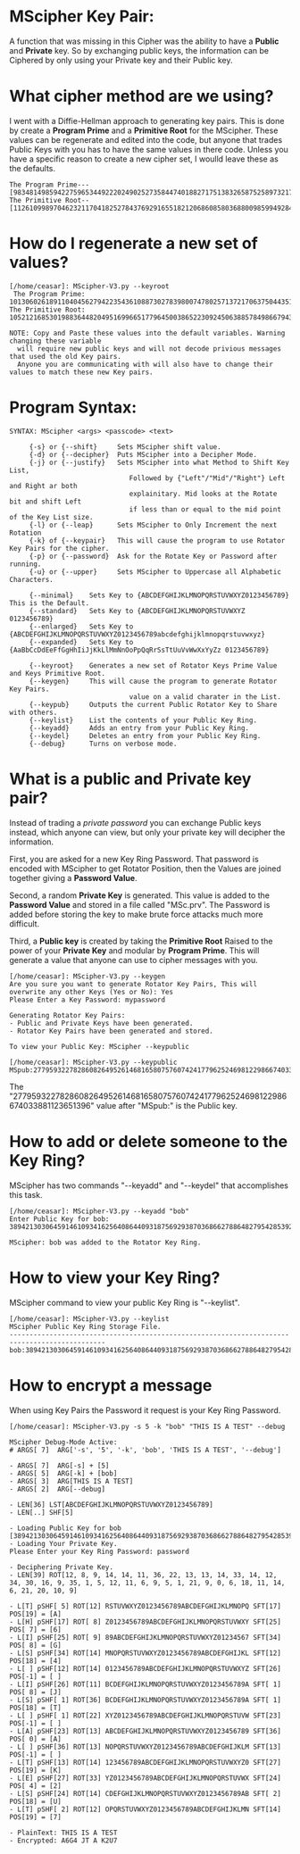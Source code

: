# MScipher Key Pair: 
A function that was missing in this Cipher was the ability to have a <b>Public</b> and <b>Private</b> key. So by exchanging public keys, the information can be Ciphered by only using your Private key and their Public key.

# What cipher method are we using? 
I went with a Diffie-Hellman approach to generating key pairs. This is done by create a <b>Program Prime</b> and a <b>Primitive Root</b> for the MScipher. These values can be regenerate and edited into the code, but anyone that trades Public Keys with you has to have the same values in there code. Unless you have a specific reason to create a new cipher set, I woulld leave these as the defaults.
```
The Program Prime---[98348149859422759653449222024902527358447401882717513832658752589732178323087]
The Primitive Root--[112610998970462321170418252784376929165518212068608580368800985994928452406337]
```

# How do I regenerate a new set of values? 
```
[/home/ceasar]: MScipher-V3.py --keyroot
 The Program Prime: 101306026189110404562794223543610887302783980074780257137217063750443517305487
The Primitive Root: 105212168530198836448204951699665177964500386522309245063885784986679433581131 

NOTE: Copy and Paste these values into the default variables. Warning changing these variable
  will require new public keys and will not decode privious messages that used the old Key pairs.
  Anyone you are communicating with will also have to change their values to match these new Key pairs.
```

# Program Syntax:
```
SYNTAX: MScipher <args> <passcode> <text>

     {-s} or {--shift}     Sets MScipher shift value.
     {-d} or {--decipher}  Puts MScipher into a Decipher Mode.
     {-j} or {--justify}   Sets MScipher into what Method to Shift Key List,
                              Followed by {"Left"/"Mid"/"Right"} Left and Right ar both 
                              explainitary. Mid looks at the Rotate bit and shift Left
                              if less than or equal to the mid point of the Key List size.
     {-l} or {--leap}      Sets MScipher to Only Increment the next Rotation
     {-k} of {--keypair}   This will cause the program to use Rotator Key Pairs for the cipher. 
     {-p} or {--password}  Ask for the Rotate Key or Password after running.
     {-u} or {--upper}     Sets MScipher to Uppercase all Alphabetic Characters.

     {--minimal}    Sets Key to {ABCDEFGHIJKLMNOPQRSTUVWXYZ0123456789} This is the Default.
     {--standard}   Sets Key to {ABCDEFGHIJKLMNOPQRSTUVWXYZ 0123456789}
     {--enlarged}   Sets Key to {ABCDEFGHIJKLMNOPQRSTUVWXYZ0123456789abcdefghijklmnopqrstuvwxyz}
     {--expanded}   Sets Key to {AaBbCcDdEeFfGgHhIiJjKkLlMmNnOoPpQqRrSsTtUuVvWwXxYyZz 0123456789}

     {--keyroot}    Generates a new set of Rotator Keys Prime Value and Keys Primitive Root.
     {--keygen}     This will cause the program to generate Rotator Key Pairs. 
                              value on a valid charater in the List.
     {--keypub}     Outputs the current Public Rotator Key to Share with others.
     {--keylist}    List the contents of your Public Key Ring.
     {--keyadd}     Adds an entry from your Public Key Ring.
     {--keydel}     Deletes an entry from your Public Key Ring.
     {--debug}      Turns on verbose mode.
```

# What is a public and Private key pair? 
Instead of trading a <i>private password</i> you can exchange Public keys instead, which anyone can view, but only your private key will decipher the information. 

First, you are asked for a new Key Ring Password. That password is encoded with MScipher to get Rotator Position, then the Values are joined together
giving a <b>Password Value</b>. 

Second, a random <b>Private Key</b> is generated. This value is added to the <b>Password Value</b> and stored in a file called "MSc.prv". The Password is added before storing the key to make brute force attacks much more difficult. 

Third, a <b>Public key</b> is created by taking the <b>Primitive Root</b> Raised to the power of your <b>Private Key</b> and modular by <b>Program Prime</b>. This will generate a value that anyone can use to cipher messages with you.
```
[/home/ceasar]: MScipher-V3.py --keygen
Are you sure you want to generate Rotator Key Pairs, This will overwrite any other Keys (Yes or No): Yes
Please Enter a Key Password: mypassword

Generating Rotator Key Pairs:
- Public and Private Keys have been generated.
- Rotator Key Pairs have been generated and stored.

To view your Public Key: MScipher --keypublic

[/home/ceasar]: MScipher-V3.py --keypublic
MSpub:27795932278286082649526146816580757607424177962524698122986674033881123651396

```
The "27795932278286082649526146816580757607424177962524698122986674033881123651396" value after "MSpub:" is the Public key.

# How to add or delete someone to the Key Ring?
MScipher has two commands "--keyadd" and "--keydel" that accomplishes this task.  

```
[/home/ceasar]: MScipher-V3.py --keyadd "bob"
Enter Public Key for bob: 38942130306459146109341625640864409318756929387036866278864827954285392085988

MScipher: bob was added to the Rotator Key Ring.
```

# How to view your Key Ring?
MScipher command to view your public Key Ring is "--keylist".
```
[/home/ceasar]: MScipher-V3.py --keylist
MScipher Public Key Ring Storage File.
----------------------------------------------------------------------------------------------
bob:38942130306459146109341625640864409318756929387036866278864827954285392085988

```


# How to encrypt a message
When using Key Pairs the Password it request is your Key Ring Password.

```
[/home/ceasar]: MScipher-V3.py -s 5 -k "bob" "THIS IS A TEST" --debug

MScipher Debug-Mode Active:
# ARGS[ 7]  ARG['-s', '5', '-k', 'bob', 'THIS IS A TEST', '--debug']

- ARGS[ 7]  ARG[-s] + [5]
- ARGS[ 5]  ARG[-k] + [bob]
- ARGS[ 3]  ARG[THIS IS A TEST]
- ARGS[ 2]  ARG[--debug]

- LEN[36] LST[ABCDEFGHIJKLMNOPQRSTUVWXYZ0123456789]
- LEN[..] SHF[5]

- Loading Public Key for bob [38942130306459146109341625640864409318756929387036866278864827954285392085988]
- Loading Your Private Key.
Please Enter your Key Ring Password: password

- Deciphering Private Key.
- LEN[39] ROT[12, 8, 9, 14, 14, 11, 36, 22, 13, 13, 14, 33, 14, 12, 34, 30, 16, 9, 35, 1, 5, 12, 11, 6, 9, 5, 1, 21, 9, 0, 6, 18, 11, 14, 6, 21, 20, 10, 9]

- L[T] pSHF[ 5] ROT[12] RSTUVWXYZ0123456789ABCDEFGHIJKLMNOPQ SFT[17] POS[19] = [A]
- L[H] pSHF[17] ROT[ 8] Z0123456789ABCDEFGHIJKLMNOPQRSTUVWXY SFT[25] POS[ 7] = [6]
- L[I] pSHF[25] ROT[ 9] 89ABCDEFGHIJKLMNOPQRSTUVWXYZ01234567 SFT[34] POS[ 8] = [G]
- L[S] pSHF[34] ROT[14] MNOPQRSTUVWXYZ0123456789ABCDEFGHIJKL SFT[12] POS[18] = [4]
- L[ ] pSHF[12] ROT[14] 0123456789ABCDEFGHIJKLMNOPQRSTUVWXYZ SFT[26] POS[-1] = [ ]
- L[I] pSHF[26] ROT[11] BCDEFGHIJKLMNOPQRSTUVWXYZ0123456789A SFT[ 1] POS[ 8] = [J]
- L[S] pSHF[ 1] ROT[36] BCDEFGHIJKLMNOPQRSTUVWXYZ0123456789A SFT[ 1] POS[18] = [T]
- L[ ] pSHF[ 1] ROT[22] XYZ0123456789ABCDEFGHIJKLMNOPQRSTUVW SFT[23] POS[-1] = [ ]
- L[A] pSHF[23] ROT[13] ABCDEFGHIJKLMNOPQRSTUVWXYZ0123456789 SFT[36] POS[ 0] = [A]
- L[ ] pSHF[36] ROT[13] NOPQRSTUVWXYZ0123456789ABCDEFGHIJKLM SFT[13] POS[-1] = [ ]
- L[T] pSHF[13] ROT[14] 123456789ABCDEFGHIJKLMNOPQRSTUVWXYZ0 SFT[27] POS[19] = [K]
- L[E] pSHF[27] ROT[33] YZ0123456789ABCDEFGHIJKLMNOPQRSTUVWX SFT[24] POS[ 4] = [2]
- L[S] pSHF[24] ROT[14] CDEFGHIJKLMNOPQRSTUVWXYZ0123456789AB SFT[ 2] POS[18] = [U]
- L[T] pSHF[ 2] ROT[12] OPQRSTUVWXYZ0123456789ABCDEFGHIJKLMN SFT[14] POS[19] = [7]
 
- PlainText: THIS IS A TEST
- Encrypted: A6G4 JT A K2U7
```


